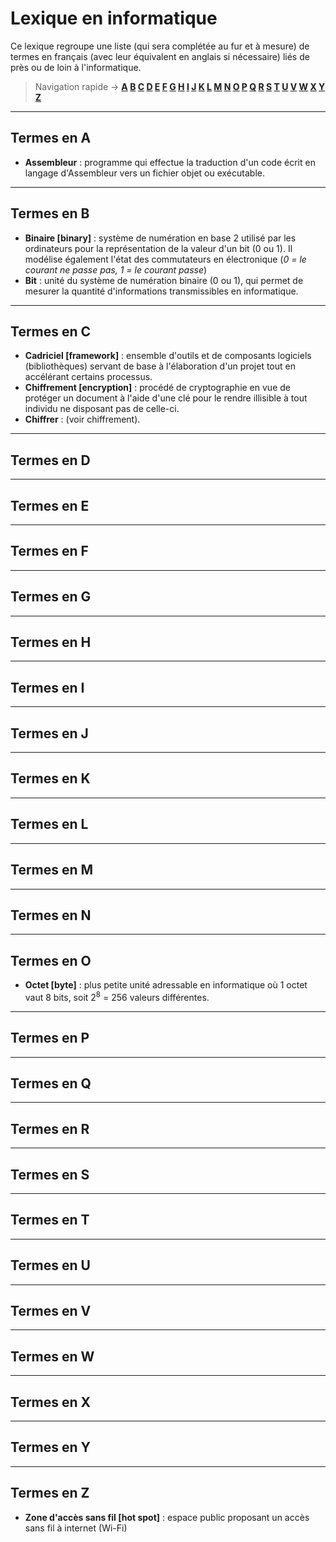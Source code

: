 # Lexique en informatique

Ce lexique regroupe une liste (qui sera complétée au fur et à mesure) de termes en français (avec leur équivalent en anglais si nécessaire) liés de près ou de loin à l'informatique.

> Navigation rapide -> **[A](#termes-en-a) [B](#termes-en-b) [C](#termes-en-c) [D](#termes-en-d) [E](#termes-en-e) [F](#termes-en-f) [G](#termes-en-g) [H](#termes-en-h) [I](#termes-en-i) [J](#termes-en-j) [K](#termes-en-k) [L](#termes-en-l) [M](#termes-en-m) [N](#termes-en-n) [O](#termes-en-o) [P](#termes-en-p) [Q](#termes-en-q) [R](#termes-en-r) [S](#termes-en-s) [T](#termes-en-t) [U](#termes-en-u) [V](#termes-en-v) [W](#termes-en-w) [X](#termes-en-x) [Y](#termes-en-y) [Z](#termes-en-z)**

---

## Termes en A

+ **Assembleur** : programme qui effectue la traduction d'un code écrit en langage d'Assembleur vers un fichier objet ou exécutable.

---

## Termes en B

+ **Binaire [binary]** : système de numération en base 2 utilisé par les ordinateurs pour la représentation de la valeur d'un bit (0 ou 1). Il modélise également l'état des commutateurs en électronique (_0 = le courant ne passe pas, 1 = le courant passe_)
+ **Bit** : unité du système de numération binaire (0 ou 1), qui permet de mesurer la quantité d'informations transmissibles en informatique.

---

## Termes en C

+ **Cadriciel [framework]** : ensemble d'outils et de composants logiciels (bibliothèques) servant de base à l'élaboration d'un projet tout en accélérant certains processus.
+ **Chiffrement [encryption]** : procédé de cryptographie en vue de protéger un document à l'aide d'une clé pour le rendre illisible à tout individu ne disposant pas de celle-ci.
+ **Chiffrer** : (voir chiffrement).

---

## Termes en D

---

## Termes en E

---

## Termes en F

---

## Termes en G

---

## Termes en H

---

## Termes en I

---

## Termes en J

---

## Termes en K

---

## Termes en L

---

## Termes en M

---

## Termes en N

---

## Termes en O

+ **Octet [byte]** : plus petite unité adressable en informatique où 1 octet vaut 8 bits, soit 2<sup>8</sup> = 256 valeurs différentes.

---

## Termes en P

---

## Termes en Q

---

## Termes en R

---

## Termes en S

---

## Termes en T

---

## Termes en U

---

## Termes en V

---

## Termes en W

---

## Termes en X

---

## Termes en Y

---

## Termes en Z

+ **Zone d'accès sans fil [hot spot]** : espace public proposant un accès sans fil à internet (Wi-Fi)
